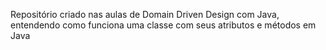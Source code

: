 Repositório criado nas aulas de Domain Driven Design com Java, entendendo como funciona uma classe com seus atributos e métodos em Java

